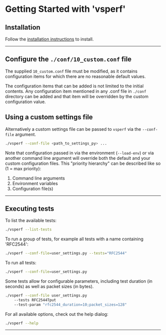 # Getting Started with 'vsperf'

## Installation

Follow the [installation instructions] to install.

---

## Configure the `./conf/10_custom.conf` file

The supplied `10_custom.conf` file must be modified, as it contains configuration items for which there are no reasonable default values.

The configuration items that can be added is not limited to the initial contents. Any configuration item mentioned in any .conf file in `./conf` directory can be added and that item will be overridden by the custom
configuration value.


## Using a custom settings file

Alternatively a custom settings file can be passed to `vsperf` via the `--conf-file` argument.

```bash
./vsperf --conf-file <path_to_settings_py> ...
```

Note that configuration passed in via the environment (`--load-env`) or via another command line argument will override both the default and your custom configuration files. This "priority hierarchy" can be described like so (1 = max priority):

1. Command line arguments
2. Environment variables
3. Configuration file(s)

---

## Executing tests

To list the available tests:

```bash
./vsperf --list-tests
```

To run a group of tests, for example all tests with a name containing
'RFC2544':

```bash
./vsperf --conf-file=user_settings.py --tests="RFC2544"
```

To run all tests:

```bash
./vsperf --conf-file=user_settings.py
```

Some tests allow for configurable parameters, including test duration (in
seconds) as well as packet sizes (in bytes).

```bash
./vsperf --conf-file user_settings.py
    --tests RFC2544Tput
    --test-param "rfc2544_duration=10;packet_sizes=128"
```

For all available options, check out the help dialog:

```bash
./vsperf --help
```

---

[installation instructions]: installation.md

